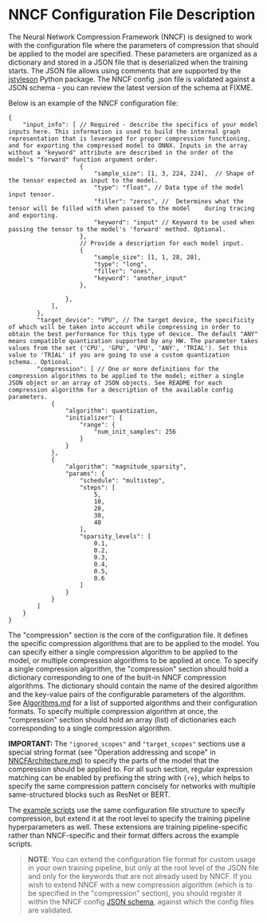 # NNCF Configuration File Description

The Neural Network Compression Framework (NNCF) is designed to work with the configuration file where the parameters of compression that should be applied to the model are specified. 
These parameters are organized as a dictionary and stored in a JSON file that is deserialized when the training starts. 
The JSON file allows using comments that are supported by the [jstyleson](https://github.com/linjackson78/jstyleson) Python package.
The NNCF config .json file is validated against a JSON schema - you can review the latest version of the schema at FIXME.

Below is an example of the NNCF configuration file:

```
{
    "input_info": [ // Required - describe the specifics of your model inputs here. This information is used to build the internal graph representation that is leveraged for proper compression functioning, and for exporting the compressed model to ONNX. Inputs in the array without a "keyword" attribute are described in the order of the model's "forward" function argument order.
                    {
                        "sample_size": [1, 3, 224, 224],  // Shape of the tensor expected as input to the model.
                        "type": "float", // Data type of the model input tensor.
                        "filler": "zeros", //  Determines what the tensor will be filled with when passed to the model    during tracing and exporting.
                        "keyword": "input" // Keyword to be used when passing the tensor to the model's 'forward' method. Optional.
                    },
                    // Provide a description for each model input.
                    {
                        "sample_size": [1, 1, 28, 28],
                        "type": "long",
                        "filler": "ones",
                        "keyword": "another_input"
                    },

                },
            ],
        },
        "target_device": "VPU", // The target device, the specificity of which will be taken into account while compressing in order to obtain the best performance for this type of device. The default "ANY" means compatible quantization supported by any HW. The parameter takes values from the set ('CPU', 'GPU', 'VPU', 'ANY', 'TRIAL'). Set this value to 'TRIAL' if you are going to use a custom quantization schema.. Optional.
        "compression": [ // One or more definitions for the compression algorithms to be applied to the model; either a single JSON object or an array of JSON objects. See README for each compression algorithm for a description of the available config parameters.
            {
                "algorithm": quantization,
                "initializer": {
                    "range": {
                        "num_init_samples": 256
                    }
                }
            },
            {
                "algorithm": "magnitude_sparsity",
                "params": {
                    "schedule": "multistep",
                    "steps": [
                        5,
                        10,
                        20,
                        30,
                        40
                    ],
                    "sparsity_levels": [
                        0.1,
                        0.2,
                        0.3,
                        0.4,
                        0.5,
                        0.6
                    ]
                }
            }
        ]
    }
}
```


The "compression" section is the core of the configuration file.
It defines the specific compression algorithms that are to be applied to the model.
You can specify either a single compression algorithm to be applied to the model, or multiple compression algorithms to be applied at once.
To specify a single compression algorithm, the "compression" section should hold a dictionary corresponding to one of the built-in NNCF compression algorithms.
The dictionary should contain the name of the desired algorithm and the key-value pairs of the configurable parameters of the algorithm.
See [Algorithms.md](./Algorithms.md) for a list of supported algorithms and their configuration formats.
To specify multiple compression algorithm at once, the "compression" section should hold an array (list) of dictionaries each corresponding to a single compression algorithm.

**IMPORTANT:** The `"ignored_scopes"` and `"target_scopes"` sections use a special string format (see "Operation addressing and scope" in [NNCFArchitecture.md](./NNCFArchitecture.md)) to specify the parts of the model that the compression should be applied to. For all such section, regular expression matching can be enabled by prefixing the string with `{re}`, which helps to specify the same compression pattern concisely for networks with multiple same-structured blocks such as ResNet or BERT.



The [example scripts](../examples) use the same configuration file structure to specify compression, but extend it at the root level to specify the training pipeline hyperparameters as well.
These extensions are training pipeline-specific rather than NNCF-specific and their format differs across the example scripts.

> **NOTE**: You can extend the configuration file format for custom usage in your own training pipeline, but only at the root level of the JSON file and only for the keywords that are not already used by NNCF.
If you wish to extend NNCF with a new compression algorithm (which is to be specified in the "compression" section), you should register it within the NNCF config [JSON schema](../nncf/config/schema.py), against which the config files are validated.
